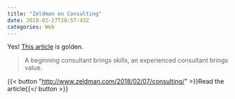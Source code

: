 ```yaml
---
title: "Zeldman on Consulting"
date: 2018-02-27T20:57:43Z
categories: Web
---
```


Yes! [This article](http://www.zeldman.com/2018/02/07/consulting/) is golden.

> A beginning consultant brings skills, an experienced consultant brings value.

{{< button "http://www.zeldman.com/2018/02/07/consulting/" >}}Read the article{{</ button >}}
